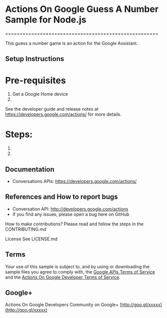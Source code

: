 # Actions On Google Guess A Number Sample for Node.js
=====================================================

This guess a number game is an action for the Google Assistant.


## Setup Instructions

# Pre-requisites
 1. Get a Google Home device
 2.

See the developer guide and release notes at https://developers.google.com/actions/ for more details.

# Steps:
 1.
 2.

## Documentation
* Conversations APIs: https://developers.google.com/actions/

## References and How to report bugs
* Conversation API: http://developers.google.com/actions
* If you find any issues, please open a bug here on GitHub

How to make contributions?
Please read and follow the steps in the CONTRIBUTING.md

License
See LICENSE.md

## Terms
Your use of this sample is subject to, and by using or downloading the sample files you agree to comply with, the [Google APIs Terms of Service](https://developers.google.com/terms/) and the [Actions On Google Developer Terms of Service](https://developers.google.com/actions/docs/terms/).

## Google+
 Actions On Google Developers Community on Google+ [http://goo.gl/xxxxx](http://goo.gl/xxxxx)

